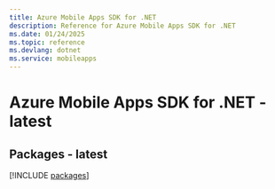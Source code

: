 ```yaml
---
title: Azure Mobile Apps SDK for .NET
description: Reference for Azure Mobile Apps SDK for .NET
ms.date: 01/24/2025
ms.topic: reference
ms.devlang: dotnet
ms.service: mobileapps
---
```

# Azure Mobile Apps SDK for .NET - latest
## Packages - latest
[!INCLUDE [packages](mobile-apps-index.md)]